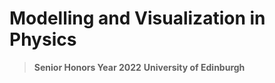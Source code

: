 # Modelling and Visualization in Physics
> **Senior Honors Year 2022** 
> **University of Edinburgh**

